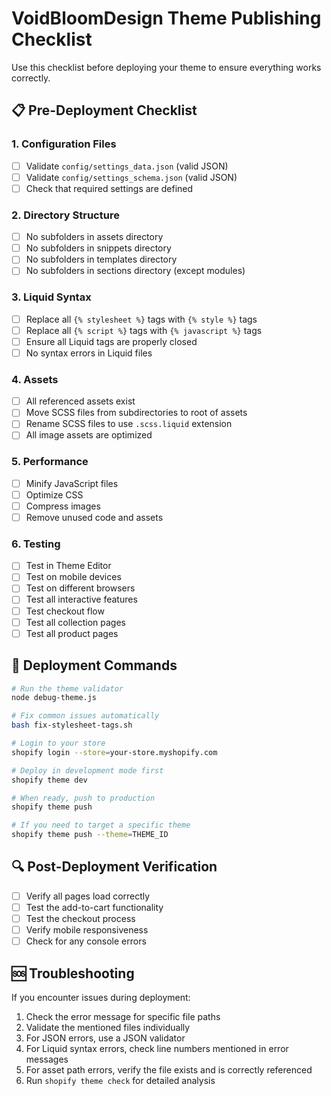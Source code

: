 # VoidBloomDesign Theme Publishing Checklist

Use this checklist before deploying your theme to ensure everything works correctly.

## 📋 Pre-Deployment Checklist

### 1. Configuration Files
- [ ] Validate `config/settings_data.json` (valid JSON)
- [ ] Validate `config/settings_schema.json` (valid JSON)
- [ ] Check that required settings are defined

### 2. Directory Structure
- [ ] No subfolders in assets directory
- [ ] No subfolders in snippets directory
- [ ] No subfolders in templates directory
- [ ] No subfolders in sections directory (except modules)

### 3. Liquid Syntax
- [ ] Replace all `{% stylesheet %}` tags with `{% style %}` tags
- [ ] Replace all `{% script %}` tags with `{% javascript %}` tags
- [ ] Ensure all Liquid tags are properly closed
- [ ] No syntax errors in Liquid files

### 4. Assets
- [ ] All referenced assets exist
- [ ] Move SCSS files from subdirectories to root of assets
- [ ] Rename SCSS files to use `.scss.liquid` extension
- [ ] All image assets are optimized

### 5. Performance
- [ ] Minify JavaScript files
- [ ] Optimize CSS
- [ ] Compress images
- [ ] Remove unused code and assets

### 6. Testing
- [ ] Test in Theme Editor
- [ ] Test on mobile devices
- [ ] Test on different browsers
- [ ] Test all interactive features
- [ ] Test checkout flow
- [ ] Test all collection pages
- [ ] Test all product pages

## 🚀 Deployment Commands

```bash
# Run the theme validator
node debug-theme.js

# Fix common issues automatically
bash fix-stylesheet-tags.sh

# Login to your store
shopify login --store=your-store.myshopify.com

# Deploy in development mode first
shopify theme dev

# When ready, push to production
shopify theme push

# If you need to target a specific theme
shopify theme push --theme=THEME_ID
```

## 🔍 Post-Deployment Verification

- [ ] Verify all pages load correctly
- [ ] Test the add-to-cart functionality
- [ ] Test the checkout process
- [ ] Verify mobile responsiveness
- [ ] Check for any console errors

## 🆘 Troubleshooting

If you encounter issues during deployment:

1. Check the error message for specific file paths
2. Validate the mentioned files individually
3. For JSON errors, use a JSON validator
4. For Liquid syntax errors, check line numbers mentioned in error messages
5. For asset path errors, verify the file exists and is correctly referenced
6. Run `shopify theme check` for detailed analysis
